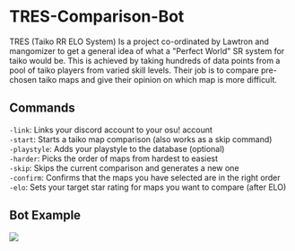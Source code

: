 # TRES-Comparison-Bot
TRES (Taiko RR ELO System) Is a project co-ordinated by Lawtron and mangomizer to get a general idea of what a "Perfect World" SR system for taiko would be. This is achieved by taking hundreds of data points from a pool of taiko players from varied skill levels. Their job is to compare pre-chosen taiko maps and give their opinion on which map is more difficult.

## Commands
`-link`: Links your discord account to your osu! account  
`-start`: Starts a taiko map comparison (also works as a skip command)  
`-playstyle`: Adds your playstyle to the database (optional)  
`-harder`: Picks the order of maps from hardest to easiest  
`-skip`: Skips the current comparison and generates a new one  
`-confirm`: Confirms that the maps you have selected are in the right order  
`-elo`: Sets your target star rating for maps you want to compare (after ELO)

## Bot Example
![](https://i.imgur.com/NygrhSk.png)
